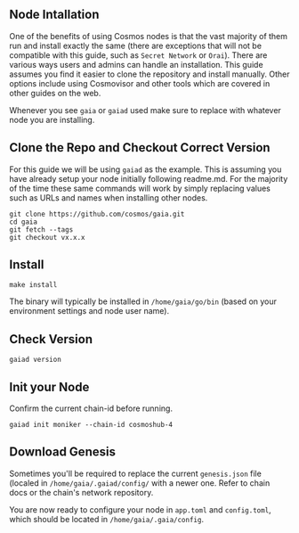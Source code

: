 ## Node Intallation  
One of the benefits of using Cosmos nodes is that the vast majority of them run and install exactly the same (there are exceptions that will not be compatible with this guide, such as `Secret Network` or `Orai`). There are various ways users and admins can handle an installation. This guide assumes you find it easier to clone the repository and install manually. Other options include using Cosmovisor and other tools which are covered in other guides on the web.  
  
Whenever you see `gaia` or `gaiad` used make sure to replace with whatever node you are installing.  
  
## Clone the Repo and Checkout Correct Version  
For this guide we will be using `gaiad` as the example. This is assuming you have already setup your node initially following readme.md. For the majority of the time these same commands will work by simply replacing values such as URLs and names when installing other nodes.  
  
`git clone https://github.com/cosmos/gaia.git`  
`cd gaia`  
`git fetch --tags`  
`git checkout vx.x.x`  
  
## Install  
`make install`  

The binary will typically be installed in `/home/gaia/go/bin` (based on your environment settings and node user name).  
  
## Check Version  
`gaiad version`  

## Init your Node  
Confirm the current chain-id before running.  
  
`gaiad init moniker --chain-id cosmoshub-4`  

## Download Genesis  
Sometimes you'll be required to replace the current `genesis.json` file (localed in `/home/gaia/.gaiad/config/` with a newer one. Refer to chain docs or the chain's network repository.  
  
You are now ready to configure your node in `app.toml` and `config.toml`, which should be located in `/home/gaia/.gaia/config`.
